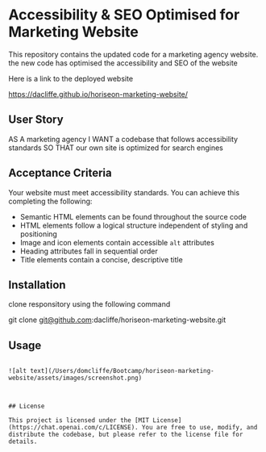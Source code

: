 

# Accessibility & SEO Optimised for Marketing Website

This repository contains the updated code for a marketing agency website. the new code has optimised the accessibility and SEO of the website

Here is a link to the deployed website

https://dacliffe.github.io/horiseon-marketing-website/

## User Story

AS A marketing agency
I WANT a codebase that follows accessibility standards
SO THAT our own site is optimized for search engines

## Acceptance Criteria

Your website must meet accessibility standards. You can achieve this completing the following:

* Semantic HTML elements can be found throughout the source code
* HTML elements follow a logical structure independent of styling and positioning
* Image and icon elements contain accessible `alt` attributes
* Heading attributes fall in sequential order
* Title elements contain a concise, descriptive title

## Installation

clone responsitory using the following command

git clone git@github.com:dacliffe/horiseon-marketing-website.git

## Usage 

```

![alt text](/Users/domcliffe/Bootcamp/horiseon-marketing-website/assets/images/screenshot.png)



## License

This project is licensed under the [MIT License](https://chat.openai.com/c/LICENSE). You are free to use, modify, and distribute the codebase, but please refer to the license file for details.
